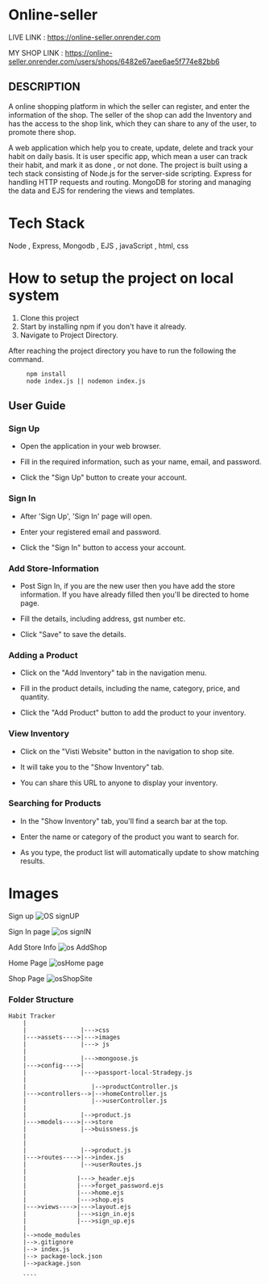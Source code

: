 # Online-seller
LIVE LINK : https://online-seller.onrender.com

MY SHOP LINK : https://online-seller.onrender.com/users/shops/6482e67aee6ae5f774e82bb6

## DESCRIPTION

A online shopping platform in which the seller can register, and enter the information of the shop. The seller of the shop can add the Inventory and has the access
to the shop link, which they can share to any of the user, to promote there shop.

A web application which help you to create, update, delete and track your habit on daily basis. It is user specific app, which mean a user can track their habit, 
and mark it as done , or not done. The project is built using a tech stack consisting of Node.js for the server-side scripting. Express for handling HTTP requests 
and routing. MongoDB for storing and managing the data and EJS for rendering the views and templates.

# Tech Stack

Node , Express, Mongodb , EJS , javaScript , html, css

# How to setup the project on local system

  1. Clone this project
  2. Start by installing npm if you don't have it already.
  3. Navigate to Project Directory.

After reaching the project directory you have to run the following the command.
   ```` 
        npm install 
        node index.js || nodemon index.js
   ````
## User Guide

  ### Sign Up

   - Open the application in your web browser.

   - Fill in the required information, such as your name, email, and password.

   - Click the "Sign Up" button to create your account.

 

  ### Sign In

  - After 'Sign Up', 'Sign In' page will open.

  - Enter your registered email and password.

  - Click the "Sign In" button to access your account.

 

  ### Add Store-Information

  - Post Sign In, if you are the new user then you have add the store information. If you have already filled then you'll be directed to home page.

  - Fill the details, including address, gst number etc.

  - Click "Save" to save the details.

 

  ### Adding a Product

  - Click on the "Add Inventory" tab in the navigation menu.

  - Fill in the product details, including the name, category, price, and quantity.

  - Click the "Add Product" button to add the product to your inventory.

 

  ### View Inventory

  - Click on the "Visti Website" button in the navigation to shop site.

  - It will take you to the "Show Inventory" tab.

  - You can share this URL to anyone to display your inventory.

 

  ### Searching for Products

  - In the "Show Inventory" tab, you'll find a search bar at the top.

  - Enter the name or category of the product you want to search for.

  - As you type, the product list will automatically update to show matching results.



# Images

Sign up
![OS signUP](https://github.com/praduman2714/Online-seller/assets/66240716/e65fc178-c825-4478-b1dc-d447073b7fae)

Sign In page
![os signIN](https://github.com/praduman2714/Online-seller/assets/66240716/fe21059e-b391-4ac6-a279-fcda5b2ad85d)

Add Store Info
![os AddShop](https://github.com/praduman2714/Online-seller/assets/66240716/577e4e38-bec4-4d87-a6a8-5b1f69858fb2)

Home Page
![osHome page](https://github.com/praduman2714/Online-seller/assets/66240716/b3b93970-7c82-4efa-b320-e644318fab52)

Shop Page
![osShopSite](https://github.com/praduman2714/Online-seller/assets/66240716/de57b061-c272-4d21-82da-40832ee6fd8d)


### Folder Structure

```
Habit Tracker
    |
    |               |--->css
    |--->assets---->|--->images
    |               |---> js
    |
    |               |--->mongoose.js
    |--->config---->|
    |               |--->passport-local-Stradegy.js
    |
    |                  |-->productController.js
    |--->controllers-->|-->homeController.js
    |                  |-->userController.js
    |
    |               |-->product.js
    |--->models---->|-->store
    |               |-->buissness.js
    |
    |              
    |               |-->product.js
    |--->routes---->|-->index.js
    |               |-->userRoutes.js
    |
    |              |--->_header.ejs
    |              |--->forget_password.ejs
    |              |--->home.ejs
    |              |--->shop.ejs
    |--->views---->|--->layout.ejs
    |              |--->sign_in.ejs
    |              |--->sign_up.ejs
    |
    |-->node_modules
    |-->.gitignore
    |--> index.js
    |--> package-lock.json
    |-->package.json
    
    ````
